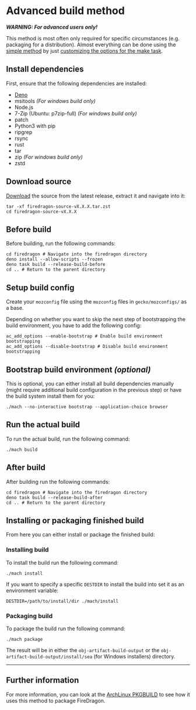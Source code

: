 # Advanced build method

***WARNING: For advanced users only!***

This method is most often only required for specific circumstances (e.g. packaging for a distribution). Almost everything can be done using the [simple method](./simple.md) by just [customizing the options for the make task](../make.md).

## Install dependencies

First, ensure that the following dependencies are installed:

- [Deno](https://deno.com/)
- msitools *(For windows build only)*
- Node.js
- 7-Zip (Ubuntu: p7zip-full) *(For windows build only)*
- patch
- Python3 with pip
- ripgrep
- rsync
- rust
- tar
- zip *(For windows build only)*
- zstd

## Download source

[Download](https://gitlab.com/garuda-linux/firedragon/firedragon12/-/releases/permalink/latest/downloads/firedragon-source.tar.zst) the source from the latest release, extract it and navigate into it:

``` shell
tar -xf firedragon-source-vX.X.X.tar.zst
cd firedragon-source-vX.X.X
```

## Before build

Before building, run the following commands:

``` shell
cd firedragon # Navigate into the firedragon directory
deno install --allow-scripts --frozen
deno task build --release-build-before
cd .. # Return to the parent directory
```

## Setup build config

Create your `mozconfig` file using the `mozconfig` files in `gecko/mozconfigs/` as a base.

Depending on whether you want to skip the next step of bootstrapping the build environment, you have to add the following config:

``` shell
ac_add_options --enable-bootstrap # Enable build environment bootstrapping
ac_add_options --disable-bootstrap # Disable build environment bootstrapping
```

## Bootstrap build environment *(optional)*

This is optional, you can either install all build dependencies manually (might require additional build configuration in the previous step) or have the build system install them for you:

``` shell
./mach --no-interactive bootstrap --application-choice browser
```

## Run the actual build

To run the actual build, run the following command:

``` shell
./mach build
```

## After build

After building run the following commands:

``` shell
cd firedragon # Navigate into the firedragon directory
deno task build --release-build-after
cd .. # Return to the parent directory
```

## Installing or packaging finished build

From here you can either install or package the finished build:

### Installing build

To install the build run the following command:

``` shell
./mach install
```

If you want to specify a specific `DESTDIR` to install the build into set it as an environment variable:

``` shell
DESTDIR=/path/to/install/dir ./mach/install
```

### Packaging build

To package the build run the following command:

``` shell
./mach package
```

The result will be in either the `obj-artifact-build-output` or the `obj-artifact-build-output/install/sea` (for Windows installers) directory.

---

## Further information

For more information, you can look at the [ArchLinux PKGBUILD](https://gitlab.com/garuda-linux/pkgbuilds/-/blob/main/firedragon/PKGBUILD?ref_type=heads) to see how it uses this method to package FireDragon.

